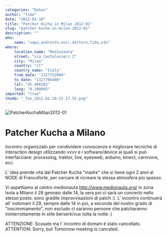 ```yaml
---
categories: "Dates"
author: "fibo"
date: "2012-01-10"
title: "Patcher Kucha in Milan 2012-01"
slug: "patcher-kucha-in-milan-2012-01"
description: ""
who: 
    name: "sapo,androsYn,noir,dottore,fibo,e1n"
where: 
    location_name: "Medionauta"
    street: "via Confalonieri 2"
    city: "Milan"
    country: "it"
    country_name: "Italy"
    from_date: "1327752000"
    to_date: "1327766400"
    lat: "45.486282"
    long: "9.190085"
imported: "true"
thumb: "_foo_2012.01.10-21.17.55.png"
---
```



![PatcherKuchaMilan2012-01](_foo_2012.01.10-21.17.55.png) 

#  Patcher Kucha a Milano
Incontro organizzato per condividere conoscenze e migliorare tecniche di interaction design utilizzando vvvv e i software/device ai quali si può interfacciare:
processing, traktor, live, eyesweb, arduino, kinect, carnivore, ecc.

L' idea prende vita dal Patcher Kucha "madre" che si tiene ogni 2 anni al NODE di Francoforte, per cercare di ricreare la stessa atmosfera più spesso.

Vi aspettiamo al centro medionauta http://www.medionauta.org/ in zona Isola a Milano il 28 gennaio dalle 14, la sera poi ci sarà un concerto nello stesso posto: sono gradite improvvisazioni di patch :). L' incontro continuerà all' indomani il 29, sempre dalle 14 in poi, a seconda del nostro grado di "inscimmiamento", non escludo ci saranno persone che patcharanno ininterrottamente in stile berserk/vux tutta la notte :)

ATTENZIONE: Scusate ma l' incontro di domani è stato cancellato.
ATTENTION: Sorry, but Tomorrow meeting is canceled.